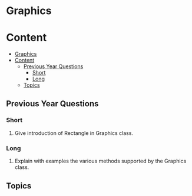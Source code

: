 # Graphics

# Content

- [Graphics](#graphics)
- [Content](#content)
  - [Previous Year Questions](#previous-year-questions)
    - [Short](#short)
    - [Long](#long)
  - [Topics](#topics)

## Previous Year Questions

### Short

1. Give introduction of Rectangle in Graphics class.

### Long

1. Explain with examples the various methods supported by the Graphics class.

## Topics
